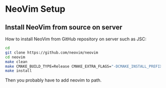 # NeoVim Setup

## Install NeoVim from source on server
How to install NeoVim from GitHub repository on server such as JSC:
```bash
cd 
git clone https://github.com/neovim/neovim
cd neovim
make clean
make CMAKE_BUILD_TYPE=Release CMAKE_EXTRA_FLAGS="-DCMAKE_INSTALL_PREFIX=$HOME/neovim"
make install
```
Then you probably have to add neovim to path. 
